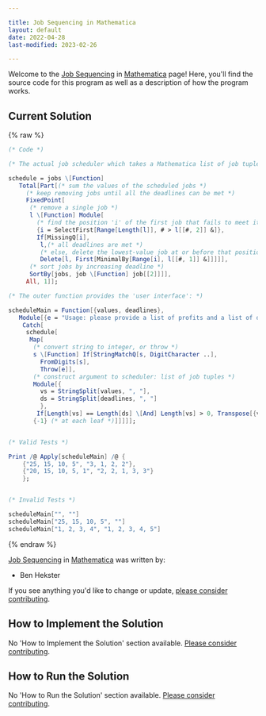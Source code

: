 ```yaml
---

title: Job Sequencing in Mathematica
layout: default
date: 2022-04-28
last-modified: 2023-02-26

---
```


Welcome to the [Job Sequencing](https://sampleprograms.io/projects/job-sequencing) in [Mathematica](https://sampleprograms.io/languages/mathematica) page! Here, you'll find the source code for this program as well as a description of how the program works.

## Current Solution

{% raw %}

```mathematica
(* Code *)

(* The actual job scheduler which takes a Mathematica list of job tuples (value, deadline): *)

schedule = jobs \[Function] 
   Total[Part[(* sum the values of the scheduled jobs *)
     (* keep removing jobs until all the deadlines can be met *)
     FixedPoint[
      (* remove a single job *)
      l \[Function] Module[
        (* find the position 'i' of the first job that fails to meet its deadline *)
        {i = SelectFirst[Range[Length[l]], # > l[[#, 2]] &]},
        If[MissingQ[i],
         l,(* all deadlines are met *)
         (* else, delete the lowest-value job at or before that position 'i' *)
         Delete[l, First[MinimalBy[Range[i], l[[#, 1]] &]]]]],
      (* sort jobs by increasing deadline *)
      SortBy[jobs, job \[Function] job[[2]]]],
     All, 1]];

(* The outer function provides the 'user interface': *)

scheduleMain = Function[{values, deadlines},
   Module[{e = "Usage: please provide a list of profits and a list of deadlines"},
    Catch[
     schedule[
      Map[
       (* convert string to integer, or throw *)
       s \[Function] If[StringMatchQ[s, DigitCharacter ..],
         FromDigits[s],
         Throw[e]],
       (* construct argument to scheduler: list of job tuples *)
       Module[{
         vs = StringSplit[values, ", "],
         ds = StringSplit[deadlines, ", "]
         },
        If[Length[vs] == Length[ds] \[And] Length[vs] > 0, Transpose[{vs, ds}], Throw[e]]],
       {-1} (* at each leaf *)]]]]];


(* Valid Tests *)

Print /@ Apply[scheduleMain] /@ {
    {"25, 15, 10, 5", "3, 1, 2, 2"},
    {"20, 15, 10, 5, 1", "2, 2, 1, 3, 3"}
    };


(* Invalid Tests *)

scheduleMain["", ""]
scheduleMain["25, 15, 10, 5", ""]
scheduleMain["1, 2, 3, 4", "1, 2, 3, 4, 5"]
```

{% endraw %}

[Job Sequencing](https://sampleprograms.io/projects/job-sequencing) in [Mathematica](https://sampleprograms.io/languages/mathematica) was written by:

- Ben Hekster

If you see anything you'd like to change or update, [please consider contributing](https://github.com/TheRenegadeCoder/sample-programs).

## How to Implement the Solution

No 'How to Implement the Solution' section available. [Please consider contributing](https://github.com/TheRenegadeCoder/sample-programs-website).

## How to Run the Solution

No 'How to Run the Solution' section available. [Please consider contributing](https://github.com/TheRenegadeCoder/sample-programs-website).
